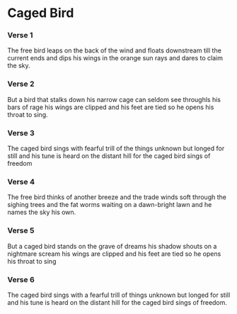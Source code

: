 # Caged Bird

### Verse 1

The free bird leaps
on the back of the wind
and floats downstream
till the current ends
and dips his wings
in the orange sun rays
and dares to claim the sky.

### Verse 2

But a bird that stalks
down his narrow cage
can seldom see throughls
his bars of rage
his wings are clipped and
his feet are tied
so he opens his throat to sing.

### Verse 3

The caged bird sings
with fearful trill
of the things unknown
but longed for still
and his tune is heard
on the distant hill 
for the caged bird
sings of freedom

### Verse 4

The free bird thinks of another breeze
and the trade winds soft through the sighing trees
and the fat worms waiting on a dawn-bright lawn
and he names the sky his own.

### Verse 5

But a caged bird stands on the grave of dreams
his shadow shouts on a nightmare scream
his wings are clipped and his feet are tied
so he opens his throat to sing

### Verse 6

The caged bird sings
with a fearful trill
of things unknown
but longed for still
and his tune is heard
on the distant hill
for the caged bird
sings of freedom. 